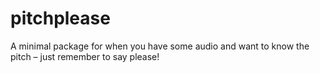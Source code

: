 # pitchplease
A minimal package for when you have some audio and want to know the pitch – just remember to say please!
